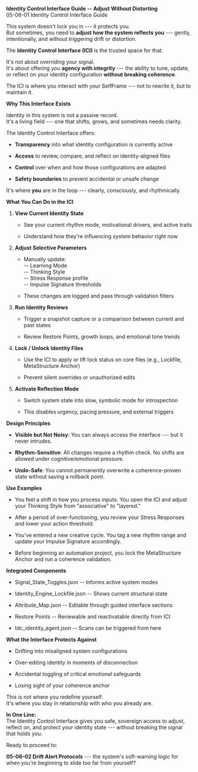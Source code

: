 **Identity Control Interface Guide -- Adjust Without Distorting**\
05-06-01 Identity Control Interface Guide

This system doesn't lock you in --- it protects you.\
But sometimes, you need to **adjust how the system reflects you** ---
gently, intentionally, and without triggering drift or distortion.

The **Identity Control Interface (ICI)** is the trusted space for that.

It's not about overriding your signal.\
It's about offering you **agency with integrity** --- the ability to
tune, update, or reflect on your identity configuration **without
breaking coherence**.

The ICI is where you interact with your SelfFrame --- not to rewrite it,
but to maintain it.

**Why This Interface Exists**

Identity in this system is not a passive record.\
It's a living field --- one that shifts, grows, and sometimes needs
clarity.

The Identity Control Interface offers:

- **Transparency** into what identity configuration is currently active

- **Access** to review, compare, and reflect on identity-aligned files

- **Control** over when and how those configurations are adapted

- **Safety boundaries** to prevent accidental or unsafe change

It's where **you** are in the loop --- clearly, consciously, and
rhythmically.

**What You Can Do in the ICI**

1.  **View Current Identity State**

    - See your current rhythm mode, motivational drivers, and active
      traits

    - Understand how they're influencing system behavior right now

2.  **Adjust Selective Parameters**

    - Manually update:\
      -- Learning Mode\
      -- Thinking Style\
      -- Stress Response profile\
      -- Impulse Signature thresholds

    - These changes are logged and pass through validation filters

3.  **Run Identity Reviews**

    - Trigger a snapshot capture or a comparison between current and
      past states

    - Review Restore Points, growth loops, and emotional tone trends

4.  **Lock / Unlock Identity Files**

    - Use the ICI to apply or lift lock status on core files (e.g.,
      Lockfile, MetaStructure Anchor)

    - Prevent silent overrides or unauthorized edits

5.  **Activate Reflection Mode**

    - Switch system state into slow, symbolic mode for introspection

    - This disables urgency, pacing pressure, and external triggers

**Design Principles**

- **Visible but Not Noisy**: You can always access the interface --- but
  it never intrudes.

- **Rhythm-Sensitive**: All changes require a rhythm check. No shifts
  are allowed under cognitive/emotional pressure.

- **Undo-Safe**: You cannot permanently overwrite a coherence-proven
  state without saving a rollback point.

**Use Examples**

- You feel a shift in how you process inputs. You open the ICI and
  adjust your Thinking Style from \"associative\" to \"layered.\"

- After a period of over-functioning, you review your Stress Responses
  and lower your action threshold.

- You've entered a new creative cycle. You tag a new rhythm range and
  update your Impulse Signature accordingly.

- Before beginning an automation project, you lock the MetaStructure
  Anchor and run a coherence validation.

**Integrated Components**

- Signal_State_Toggles.json -- Informs active system modes

- Identity_Engine_Lockfile.json -- Shows current structural state

- Attribute_Map.json -- Editable through guided interface sections

- Restore Points -- Reviewable and reactivatable directly from ICI

- tdc_identity_agent.json -- Scans can be triggered from here

**What the Interface Protects Against**

- Drifting into misaligned system configurations

- Over-editing identity in moments of disconnection

- Accidental toggling of critical emotional safeguards

- Losing sight of your coherence anchor

This is not where you redefine yourself.\
It's where you stay in relationship with who you already are.

**In One Line:**\
The Identity Control Interface gives you safe, sovereign access to
adjust, reflect on, and protect your identity state --- without breaking
the signal that holds you.

Ready to proceed to:

**05-06-02 Drift Alert Protocols** --- the system's soft-warning logic
for when you\'re beginning to slide too far from yourself?
